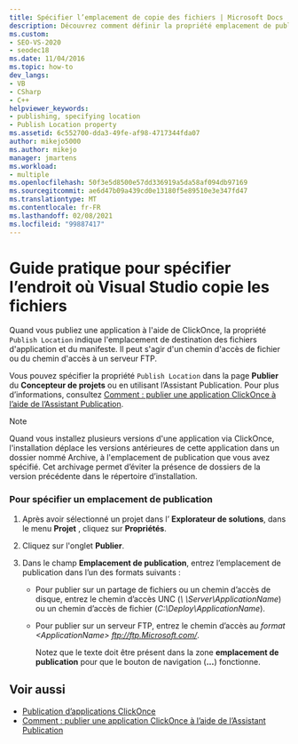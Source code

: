 ```yaml
---
title: Spécifier l’emplacement de copie des fichiers | Microsoft Docs
description: Découvrez comment définir la propriété emplacement de publication pour une application ClickOnce, qui spécifie l’emplacement où sont placés les fichiers et le manifeste de l’application.
ms.custom:
- SEO-VS-2020
- seodec18
ms.date: 11/04/2016
ms.topic: how-to
dev_langs:
- VB
- CSharp
- C++
helpviewer_keywords:
- publishing, specifying location
- Publish Location property
ms.assetid: 6c552700-dda3-49fe-af98-4717344fda07
author: mikejo5000
ms.author: mikejo
manager: jmartens
ms.workload:
- multiple
ms.openlocfilehash: 50f3e5d8500e57dd336919a5da58af094db97169
ms.sourcegitcommit: ae6d47b09a439cd0e13180f5e89510e3e347fd47
ms.translationtype: MT
ms.contentlocale: fr-FR
ms.lasthandoff: 02/08/2021
ms.locfileid: "99887417"
---
```

# <a name="how-to-specify-where-visual-studio-copies-the-files"></a>Guide pratique pour spécifier l’endroit où Visual Studio copie les fichiers
Quand vous publiez une application à l'aide de ClickOnce, la propriété `Publish Location` indique l'emplacement de destination des fichiers d'application et du manifeste. Il peut s'agir d'un chemin d'accès de fichier ou du chemin d'accès à un serveur FTP.

 Vous pouvez spécifier la propriété `Publish Location` dans la page **Publier** du **Concepteur de projets** ou en utilisant l’Assistant Publication. Pour plus d’informations, consultez [Comment : publier une application ClickOnce à l’aide de l’Assistant Publication](../deployment/how-to-publish-a-clickonce-application-using-the-publish-wizard.md).

> [!NOTE]
> Quand vous installez plusieurs versions d'une application via ClickOnce, l'installation déplace les versions antérieures de cette application dans un dossier nommé Archive, à l'emplacement de publication que vous avez spécifié. Cet archivage permet d’éviter la présence de dossiers de la version précédente dans le répertoire d’installation.

### <a name="to-specify-a-publishing-location"></a>Pour spécifier un emplacement de publication

1. Après avoir sélectionné un projet dans l’ **Explorateur de solutions**, dans le menu **Projet** , cliquez sur **Propriétés**.

2. Cliquez sur l'onglet **Publier**.

3. Dans le champ **Emplacement de publication**, entrez l’emplacement de publication dans l’un des formats suivants :

   - Pour publier sur un partage de fichiers ou un chemin d’accès de disque, entrez le chemin d’accès UNC (*\\ \Server\ApplicationName*) ou un chemin d’accès de fichier (*C:\Deploy\ApplicationName*).

   - Pour publier sur un serveur FTP, entrez le chemin d’accès au <em>format \<ApplicationName> ftp://ftp.Microsoft.com/</em>.

     Notez que le texte doit être présent dans la zone **emplacement de publication** pour que le bouton de navigation (**...**) fonctionne.

## <a name="see-also"></a>Voir aussi
- [Publication d’applications ClickOnce](../deployment/publishing-clickonce-applications.md)
- [Comment : publier une application ClickOnce à l’aide de l’Assistant Publication](../deployment/how-to-publish-a-clickonce-application-using-the-publish-wizard.md)